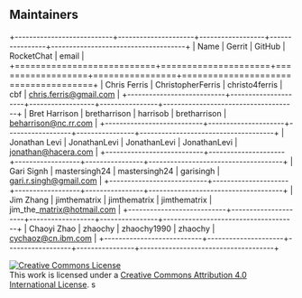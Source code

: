 Maintainers
-----------

+---------------------------+---------------------+------------------+----------------+-------------------------------------+
| Name                      | Gerrit              | GitHub           | RocketChat     | email                               |
+===========================+=====================+==================+================+=====================================+
| Chris Ferris              | ChristopherFerris   | christo4ferris   | cbf            | chris.ferris@gmail.com              |
+---------------------------+---------------------+------------------+----------------+-------------------------------------+
| Bret Harrison             | bretharrison        | harrisob         | bretharrison   | beharrison@nc.rr.com                |
+---------------------------+---------------------+------------------+----------------+-------------------------------------+
| Jonathan Levi             | JonathanLevi        | JonathanLevi     | JonathanLevi   | jonathan@hacera.com                 |
+---------------------------+---------------------+------------------+----------------+-------------------------------------+
| Gari Signh                | mastersingh24       | mastersingh24    | garisingh      | gari.r.singh@gmail.com              |
+---------------------------+---------------------+------------------+----------------+-------------------------------------+
| Jim Zhang                 | jimthematrix        | jimthematrix     | jimthematrix   | jim\_the\_matrix@hotmail.com        |
+---------------------------+---------------------+------------------+----------------+-------------------------------------+
| Chaoyi Zhao               | zhaochy             | zhaochy1990      | zhaochy        | cychaoz@cn.ibm.com                  |
+---------------------------+---------------------+------------------+----------------+-------------------------------------+

<a rel="license" href="http://creativecommons.org/licenses/by/4.0/"><img alt="Creative Commons License" style="border-width:0" src="https://i.creativecommons.org/l/by/4.0/88x31.png" /></a><br />This work is licensed under a <a rel="license" href="http://creativecommons.org/licenses/by/4.0/">Creative Commons Attribution 4.0 International License</a>.
s

